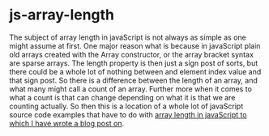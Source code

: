# js-array-length

The subject of array length in javaScript is not always as simple as one might assume at first. One major reason what is because in javaScript plain old arrays created with the Array constructor, or the array bracket syntax are sparse arrays. The length property is then just a sign post of sorts, but there could be a whole lot of nothing between and element index value and that sign post. So there is a difference between the length of an array, and what many might call a count of an array. Further more when it comes to what a count is that can change depending on what it is that we are counting actually. So then this is a location of a whole lot of javaScript source code examples that have to do with [array length in javaScript to which I have wrote a blog post on](https://dustinpfister.github.io/2018/12/14/js-array-length/).


